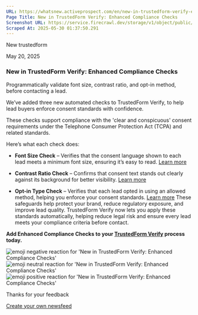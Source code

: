 ```yaml
---
URL: https://whatsnew.activeprospect.com/en/new-in-trustedform-verify-enhanced-compliance-checks
Page Title: New in TrustedForm Verify: Enhanced Compliance Checks
Screenshot URL: https://service.firecrawl.dev/storage/v1/object/public/media/screenshot-ab783f67-1ca6-4af9-bf39-4b86761c07c0.png
Scraped At: 2025-05-30 01:37:50.291
---
```


New
trustedform

May 20, 2025

### New in TrustedForm Verify: Enhanced Compliance Checks

Programmatically validate font size, contrast ratio, and opt-in method, before contacting a lead.

We’ve added three new automated checks to TrustedForm Verify, to help lead buyers enforce consent standards with confidence.

These checks support compliance with the 'clear and conspicuous' consent requirements under the Telephone Consumer Protection Act (TCPA) and related standards.

Here’s what each check does:

- **Font Size Check** – Verifies that the consent language shown to each lead meets a minimum font size, ensuring it’s easy to read. [Learn more](https://community.activeprospect.com/posts/5561944-coming-soon-trustedform-verify-font-size-check)

- **Contrast Ratio Check** – Confirms that consent text stands out clearly against its background for better visibility. [Learn more](https://community.activeprospect.com/posts/5561943-coming-soon-trustedform-verify-contrast-ratio-check)

- **Opt-in Type Check** – Verifies that each lead opted in using an allowed method, helping you enforce your consent standards. [Learn more](https://community.activeprospect.com/posts/5619028-coming-soon-trustedform-verify-opt-in-type-check)
These safeguards help protect your brand, reduce regulatory exposure, and improve lead quality. TrustedForm Verify now lets you apply these standards automatically, helping reduce legal risk and ensure every lead meets your compliance criteria before contact.

**Add Enhanced Compliance Checks to your [TrustedForm Verify](https://activeprospect.com/trustedform/verify/) process today.**

![emoji negative reaction for 'New in TrustedForm Verify: Enhanced Compliance Checks'](https://app.getbeamer.com/images/emojiNeg.svg)![emoji neutral reaction for 'New in TrustedForm Verify: Enhanced Compliance Checks'](https://app.getbeamer.com/images/emojiNeut.svg)![emoji positive reaction for 'New in TrustedForm Verify: Enhanced Compliance Checks'](https://app.getbeamer.com/images/emojiPos.svg)

Thanks for your feedback

[Create your own newsfeed](https://www.getbeamer.com/?ref=watermark_MErKJCnu12412_public&company=ActiveProspect&watermarkRef=create&utm_term=MErKJCnu12412&utm_content=ActiveProspect&utm_source=standalone&utm_medium=footer&utm_campaign=create)
